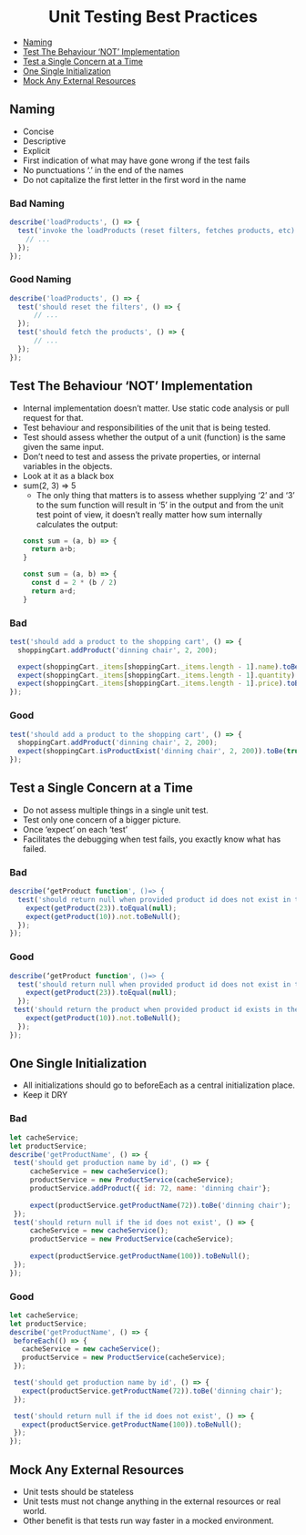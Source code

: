 <div align="center" markdown="1">
  <h1>Unit Testing Best Practices</h1>
</div>

- [Naming](#Naming)
- [Test The Behaviour ‘NOT’ Implementation](#Test-The-Behaviour-‘NOT’-Implementation)
- [Test a Single Concern at a Time](#Test-a-Single-Concern-at-a-Time)
- [One Single Initialization](#One-Single-Initialization)
- [Mock Any External Resources](#Mock-Any-External-Resources)

## Naming
- Concise
- Descriptive
- Explicit
- First indication of what may have gone wrong if the test fails
- No punctuations ‘.’ in the end of the names
- Do not capitalize the first letter in the first word in the name
### Bad Naming
```js
describe('loadProducts', () => {
  test('invoke the loadProducts (reset filters, fetches products, etc)', () => {
    // ...
  });
});
```
### Good Naming

```js
describe('loadProducts', () => {
  test('should reset the filters', () => {
      // ...
  });
  test('should fetch the products', () => {
      // ...
  });
});
```
## Test The Behaviour ‘NOT’ Implementation
- Internal implementation doesn’t matter. Use static code analysis or pull request for that.
- Test behaviour and responsibilities of the unit that is being tested.
- Test should assess whether the output of a unit (function) is the same given the same input.
- Don’t need to test and assess the private properties, or internal variables in the objects.
- Look at it as a black box
- sum(2, 3) => 5 
  - The only thing that matters is to assess whether supplying ‘2’ and ‘3’ to the sum function will result in ‘5’ in the output and from the unit test point of view, it doesn’t really matter how sum internally calculates the output:
  ```js
  const sum = (a, b) => {
    return a+b;
  }
  ```
  ```js
  const sum = (a, b) => {
    const d = 2 * (b / 2) 
    return a+d;
  }
  ```
### Bad
```js
test('should add a product to the shopping cart', () => {
  shoppingCart.addProduct('dinning chair', 2, 200);

  expect(shoppingCart._items[shoppingCart._items.length - 1].name).toBe('dinning chair');
  expect(shoppingCart._items[shoppingCart._items.length - 1].quantity).toBe(2);
  expect(shoppingCart._items[shoppingCart._items.length - 1].price).toBe(200);
});
```
### Good
```js
test('should add a product to the shopping cart', () => {
  shoppingCart.addProduct('dinning chair', 2, 200);
  expect(shoppingCart.isProductExist('dinning chair', 2, 200)).toBe(true);
});
```
## Test a Single Concern at a Time
- Do not assess multiple things in a single unit test.
- Test only one concern of a bigger picture.
- Once ‘expect’ on each ‘test’
- Facilitates the debugging when test fails, you exactly know what has failed.

### Bad
```js
describe(‘getProduct function', ()=> {
  test('should return null when provided product id does not exist in the list and should return the product when provided product id exists in the list', () => {
    expect(getProduct(23)).toEqual(null);
    expect(getProduct(10)).not.toBeNull();
  }); 
});
```
### Good
```js
describe(‘getProduct function', ()=> {
  test('should return null when provided product id does not exist in the list', () => {
    expect(getProduct(23)).toEqual(null);
  }); 
 test('should return the product when provided product id exists in the list', () => {
    expect(getProduct(10)).not.toBeNull();
  }); 
});
```
## One Single Initialization
- All initializations should go to beforeEach as a central initialization place.
- Keep it DRY
### Bad
```js
let cacheService;
let productService;
describe('getProductName', () => {
 test('should get production name by id', () => {
     cacheService = new cacheService();
     productService = new ProductService(cacheService);
     productService.addProduct({ id: 72, name: 'dinning chair'};
  
     expect(productService.getProductName(72)).toBe('dinning chair');
 });
 test('should return null if the id does not exist', () => {
     cacheService = new cacheService();
     productService = new ProductService(cacheService);
  
     expect(productService.getProductName(100)).toBeNull();
 });     
});
```
### Good
```js
let cacheService;
let productService;
describe('getProductName', () => {
 beforeEach(() => {
   cacheService = new cacheService();
   productService = new ProductService(cacheService);
 });

 test('should get production name by id', () => {
   expect(productService.getProductName(72)).toBe('dinning chair');
 });

 test('should return null if the id does not exist', () => {
   expect(productService.getProductName(100)).toBeNull();
 });
});
```
## Mock Any External Resources

- Unit tests should be stateless
- Unit tests must not change anything in the external resources or real world.
- Other benefit is that tests run way faster in a mocked environment.
